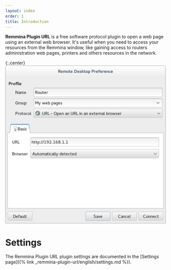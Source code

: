 ```yaml
---
layout: index
order: 1
title: Introduction
---
```

**Remmina Plugin URL** is a free software protocol plugin to open a web page
using an external web browser.
It's useful when you need to access your resources from the Remmina window,
like gaining access to routers administration web pages, printers and others
resources in the network.

{:.center}
![General Settings](/resources/remmina-plugin-url/archive/latest/english/general.png)

# Settings

The Remmina Plugin URL plugin settings are documented in the
[Settings page]({% link _remmina-plugin-url/english/settings.md %}).